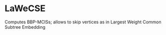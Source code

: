 # LaWeCSE
Computes BBP-MCISs; allows to skip vertices as in Largest Weight Common Subtree Embedding
